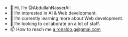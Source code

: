 - 👋 Hi, I’m @AbdullahNasserAli
- 👀 I’m interested in AI & Web development.
- 🌱 I’m currently learning more about Web development.
- 💞️ I’m looking to collaborate on a lot of staff.
- 📫 How to reach me a.ronaldo.g@gmai.com

<!---
AbdullahNasserAli/AbdullahNasserAli is a ✨ special ✨ repository because its `README.md` (this file) appears on your GitHub profile.
You can click the Preview link to take a look at your changes.
--->
